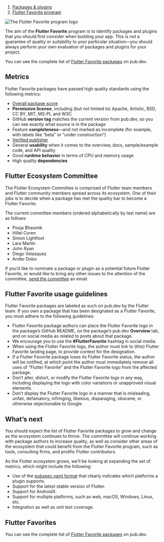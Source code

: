 1.  [Packages & plugins](https://docs.flutter.dev/packages-and-plugins)
2.  [Flutter Favorite program](https://docs.flutter.dev/packages-and-plugins/favorites)

![The Flutter Favorite program logo](https://docs.flutter.dev/assets/images/docs/development/packages-and-plugins/FlutterFavoriteLogo.png)

The aim of the **Flutter Favorite** program is to identify packages and plugins that you should first consider when building your app. This is not a guarantee of quality or suitability to your particular situation—you should always perform your own evaluation of packages and plugins for your project.

You can see the complete list of [Flutter Favorite packages](https://pub.dev/flutter/favorites) on pub.dev.

## Metrics

Flutter Favorite packages have passed high quality standards using the following metrics:

-   [Overall package score](https://pub.dev/help)
-   **Permissive license**, including (but not limited to) Apache, Artistic, BSD, CC BY, MIT, MS-PL and W3C
-   GitHub **version tag** matches the current version from pub.dev, so you can see exactly what source is in the package
-   Feature **completeness**—and not marked as incomplete (for example, with labels like “beta” or “under construction”)
-   [Verified publisher](https://dart.dev/tools/pub/verified-publishers)
-   General **usability** when it comes to the overview, docs, sample/example code, and API quality
-   Good **runtime behavior** in terms of CPU and memory usage
-   High quality **dependencies**

## Flutter Ecosystem Committee

The Flutter Ecosystem Committee is comprised of Flutter team members and Flutter community members spread across its ecosystem. One of their jobs is to decide when a package has met the quality bar to become a Flutter Favorite.

The current committee members (ordered alphabetically by last name) are as follows:

-   Pooja Bhaumik
-   Hillel Coren
-   Simon Lightfoot
-   Lara Martín
-   John Ryan
-   Diego Velasquez
-   Ander Dobo

If you’d like to nominate a package or plugin as a potential future Flutter Favorite, or would like to bring any other issues to the attention of the committee, [send the committee](mailto:flutter-committee@googlegroups.com) an email.

## Flutter Favorite usage guidelines

Flutter Favorite packages are labeled as such on pub.dev by the Flutter team. If you own a package that has been designated as a Flutter Favorite, you must adhere to the following guidelines:

-   Flutter Favorite package authors can place the Flutter Favorite logo in the package’s GitHub README, on the package’s pub.dev **Overview** tab, and on social media as related to posts about that package.
-   We encourage you to use the **#FlutterFavorite** hashtag in social media.
-   When using the Flutter Favorite logo, the author must link to (this) Flutter Favorite landing page, to provide context for the designation.
-   If a Flutter Favorite package loses its Flutter Favorite status, the author will be notified, at which point the author must immediately remove all uses of “Flutter Favorite” and the Flutter Favorite logo from the affected package.
-   Don’t alter, distort, or modify the Flutter Favorite logo in any way, including displaying the logo with color variations or unapproved visual elements.
-   Don’t display the Flutter Favorite logo in a manner that is misleading, unfair, defamatory, infringing, libelous, disparaging, obscene, or otherwise objectionable to Google.

## What’s next

You should expect the list of Flutter Favorite packages to grow and change as the ecosystem continues to thrive. The committee will continue working with package authors to increase quality, as well as consider other areas of the ecosystem that could benefit from the Flutter Favorite program, such as tools, consulting firms, and prolific Flutter contributors.

As the Flutter ecosystem grows, we’ll be looking at expanding the set of metrics, which might include the following:

-   Use of the [pubspec.yaml format](https://docs.flutter.dev/packages-and-plugins/developing-packages#plugin-platforms) that clearly indicates which platforms a plugin supports.
-   Support for the latest stable version of Flutter.
-   Support for AndroidX.
-   Support for multiple platforms, such as web, macOS, Windows, Linux, etc.
-   Integration as well as unit test coverage.

## Flutter Favorites

You can see the complete list of [Flutter Favorite packages](https://pub.dev/flutter/favorites) on pub.dev.